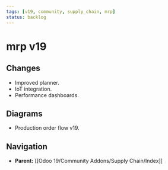 ```yaml
---
tags: [v19, community, supply_chain, mrp]
status: backlog
---
```

# mrp v19

## Changes
- Improved planner.
- IoT integration.
- Performance dashboards.

## Diagrams
- Production order flow v19.






## Navigation
- **Parent:** [[Odoo 19/Community Addons/Supply Chain/Index]]
